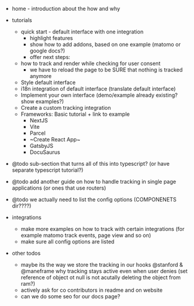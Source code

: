* home - introduction about the how and why

* tutorials
  * quick start - default interface with one integration
    * highlight features
    * show how to add addons, based on one example (matomo or google docs?)
    * offer next steps:
  * how to track and render while checking for user consent
    * we have to reload the page to be SURE that nothing is tracked anymore
  * Style default interface
  * i18n integration of default interface (translate default interface)
  * Implement your own interface (demo/example already existing? show examples?)
  * Create a custom tracking integration 
  * Frameworks: Basic tutorial + link to example
    * NextJS
    * Vite
    * Parcel
    * ~Create React App~
    * GatsbyJS
    * DocuSaurus
* @todo sub-section that turns all of this into typescript? (or have separate typescript tutorial?)
* @todo add another guide on how to handle tracking in single page applications (or ones that use routers)
* @todo we actually need to list the config options (COMPONENETS dir????)

    
* integrations
  * make more examples on how to track with certain integrations (for example matomo track events, page view and so on)
  * make sure all config options are listed



* other todos
  * maybe its the way we store the tracking in our hooks @stanford & @maneframe why tracking stays active even when user denies (set reference of object ot null is not acutally deleting the object from ram?)
  * actively ask for co contributors in readme and on website
  * can we do some seo for our docs page?